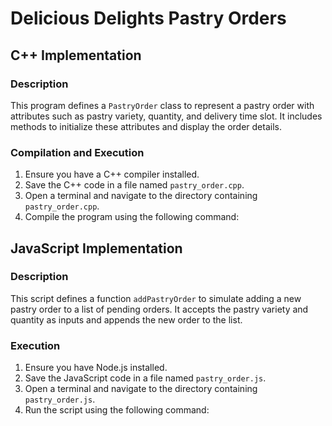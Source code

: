 # Delicious Delights Pastry Orders

## C++ Implementation

### Description
This program defines a `PastryOrder` class to represent a pastry order with attributes such as pastry variety, quantity, and delivery time slot. It includes methods to initialize these attributes and display the order details.

### Compilation and Execution
1. Ensure you have a C++ compiler installed.
2. Save the C++ code in a file named `pastry_order.cpp`.
3. Open a terminal and navigate to the directory containing `pastry_order.cpp`.
4. Compile the program using the following command:




## JavaScript Implementation

### Description
This script defines a function `addPastryOrder` to simulate adding a new pastry order to a list of pending orders. It accepts the pastry variety and quantity as inputs and appends the new order to the list.

### Execution
1. Ensure you have Node.js installed.
2. Save the JavaScript code in a file named `pastry_order.js`.
3. Open a terminal and navigate to the directory containing `pastry_order.js`.
4. Run the script using the following command:
